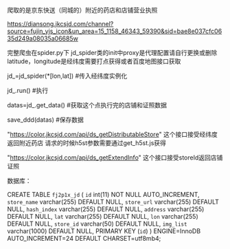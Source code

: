 爬取的是京东快送（同城的）附近的药店和店铺营业执照

https://diansong.jkcsjd.com/channel?source=fujin_yjs_icon&un_area=15_1158_46343_59390&sid=bae8e037cfc0635d249a08035a06685w

完整爬虫在spider.py下
jd_spider类的init中proxy是代理配置请自行更换或删除
latitude，longitude是经纬度需要打点获得或者百度地图接口获取

jd_=jd_spider(*[lon,lat])   #传入经纬度实例化

jd_.run()   #执行

datas=jd_.get_data()   #获取这个点执行完的店铺和证照数据

save_ddd(datas)   #保存数据


"https://color.jkcsjd.com/api/ds_getDistributableStore" 
这个接口接受经纬度返回附近药店
请求的时候h5st参数需要通过get_h5st.js获得



"https://color.jkcsjd.com/api/ds_getExtendInfo"
这个接口接受storeId返回店铺证照


数据库：

CREATE TABLE `fj2p1x_jd` (
  `id` int(11) NOT NULL AUTO_INCREMENT,
  `store_name` varchar(255) DEFAULT NULL,
  `store_url` varchar(255) DEFAULT NULL,
  `hash_index` varchar(255) DEFAULT NULL,
  `address` varchar(255) DEFAULT NULL,
  `lat` varchar(255) DEFAULT NULL,
  `lon` varchar(255) DEFAULT NULL,
  `store_id` varchar(50) DEFAULT NULL,
  `img_list` varchar(1000) DEFAULT NULL,
  PRIMARY KEY (`id`)
) ENGINE=InnoDB AUTO_INCREMENT=24 DEFAULT CHARSET=utf8mb4;